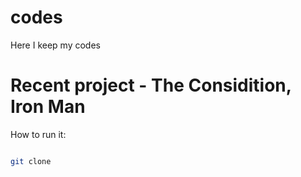 # codes
Here I keep my codes


# Recent project - The Considition, Iron Man

How to run it:

```bash

git clone 


```